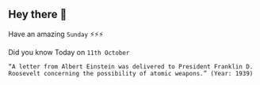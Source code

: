 ## Hey there 👋
Have an amazing `Sunday` ⚡⚡⚡

Did you know Today on `11th October`
```
“A letter from Albert Einstein was delivered to President Franklin D. Roosevelt concerning the possibility of atomic weapons.” (Year: 1939)
```
